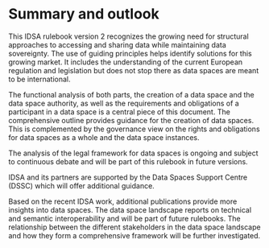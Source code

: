# Summary and outlook

This IDSA rulebook version 2 recognizes the growing need for structural
approaches to accessing and sharing data while maintaining data
sovereignty. The use of guiding principles helps identify solutions for
this growing market. It includes the understanding of the current
European regulation and legislation but does not stop there as data
spaces are meant to be international.

The functional analysis of both parts, the creation of a data space and
the data space authority, as well as the requirements and obligations of
a participant in a data space is a central piece of this document. The
comprehensive outline provides guidance for the creation of data spaces.
This is complemented by the governance view on the rights and
obligations for data spaces as a whole and the data space instances.

The analysis of the legal framework for data spaces is ongoing and
subject to continuous debate and will be part of this rulebook in future
versions.

IDSA and its partners are supported by the Data Spaces Support Centre
(DSSC) which will offer additional guidance.

Based on the recent IDSA work, additional publications provide more
insights into data spaces. The data space landscape reports on technical
and semantic interoperability and will be part of future rulebooks. The
relationship between the different stakeholders in the data space
landscape and how they form a comprehensive framework will be further
investigated.
